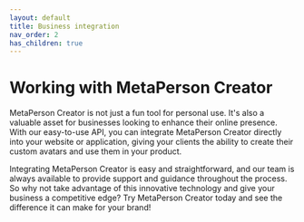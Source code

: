 ```yaml
---
layout: default
title: Business integration
nav_order: 2
has_children: true
---
```


# [](#header-1)Working with MetaPerson Creator

MetaPerson Creator is not just a fun tool for personal use. It's also a valuable asset for businesses looking to enhance their online presence. With our easy-to-use API, you can integrate MetaPerson Creator directly into your website or application, giving your clients the ability to create their custom avatars and use them in your product.

Integrating MetaPerson Creator is easy and straightforward, and our team is always available to provide support and guidance throughout the process. So why not take advantage of this innovative technology and give your business a competitive edge? Try MetaPerson Creator today and see the difference it can make for your brand!
